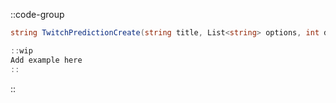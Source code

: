 ::code-group
  ```csharp [Method]
  string TwitchPredictionCreate(string title, List<string> options, int duration);
  ```
  ```csharp [Example]
  ::wip
  Add example here
  ::
  ```
::